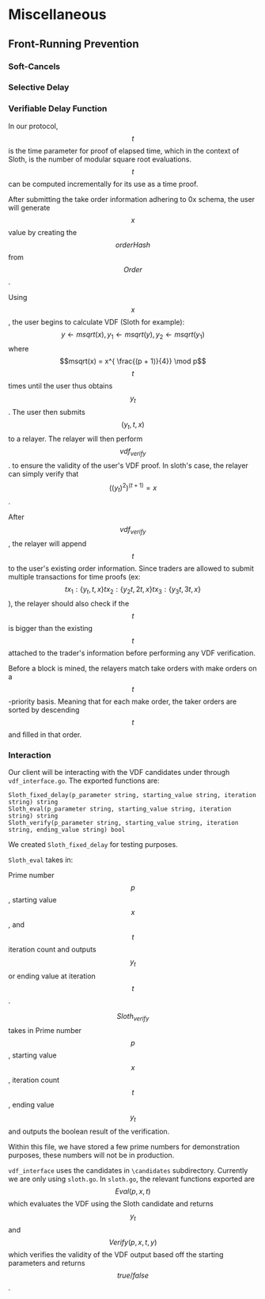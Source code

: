 # Miscellaneous

## Front-Running Prevention

### Soft-Cancels

### Selective Delay

### Verifiable Delay Function

In our protocol,$$t$$ is the time parameter for proof of elapsed time, which in the context of Sloth, is the number of modular square root evaluations. $$t$$ can be computed incrementally for its use as a time proof.

After submitting the take order information adhering to 0x schema, the user will generate $$x$$ value by creating the $$orderHash$$ from $$Order$$.

Using $$x$$, the user begins to calculate VDF \(Sloth for example\): $$y \leftarrow msqrt(x), y_1 \leftarrow msqrt(y), y_2 \leftarrow msqrt(y_1)$$ where $$msqrt(x) = x^{ \frac{(p + 1)}{4}} \mod p$$ $$t$$ times until the user thus obtains $$y_t$$. The user then submits $$(y_t, t , x)$$ to a relayer. The relayer will then perform $$vdf_{verify}$$. to ensure the validity of the user's VDF proof. In sloth's case, the relayer can simply verify that $$((y_t)^2)^{(t+1)}=x$$.

After $$vdf_{verify}$$, the relayer will append $$t$$ to the user's existing order information. Since traders are allowed to submit multiple transactions for time proofs \(ex: $$tx_1: \{y_t , t ,x\} tx_2: \{y_2t , 2t , x\} tx_3: \{y_3t , 3t , x\}$$\), the relayer should also check if the $$t$$ is bigger than the existing $$t$$ attached to the trader's information before performing any VDF verification.

Before a block is mined, the relayers match take orders with make orders on a $$t$$-priority basis. Meaning that for each make order, the taker orders are sorted by descending $$t$$ and filled in that order.

### Interaction

Our client will be interacting with the VDF candidates under through `vdf_interface.go`. The exported functions are:

```text
Sloth_fixed_delay(p_parameter string, starting_value string, iteration string) string 
Sloth_eval(p_parameter string, starting_value string, iteration string) string  
Sloth_verify(p_parameter string, starting_value string, iteration string, ending_value string) bool
```

We created `Sloth_fixed_delay` for testing purposes.

`Sloth_eval` takes in:

Prime number $$p$$, starting value $$x$$, and $$t$$ iteration count and outputs $$y_t$$ or ending value at iteration $$t$$.

$$Sloth_{verify}$$ takes in Prime number $$p$$, starting value $$x$$, iteration count $$t$$, ending value $$y_t$$ and outputs the boolean result of the verification.

Within this file, we have stored a few prime numbers for demonstration purposes, these numbers will not be in production.

`vdf_interface` uses the candidates in `\candidates` subdirectory. Currently we are only using `sloth.go`. In `sloth.go`, the relevant functions exported are $$Eval(p, x, t)$$ which evaluates the VDF using the Sloth candidate and returns $$y_t$$ and $$Verify(p, x, t, y)$$ which verifies the validity of the VDF output based off the starting parameters and returns $$true/false$$.


